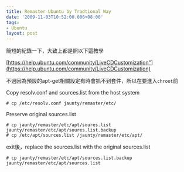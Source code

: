 ```yaml
---
title: Remaster Ubuntu by Tradtional Way
date: '2009-11-03T10:52:00.006+08:00'
tags:
- Ubuntu
layout: post
---
```


簡短的紀錄一下，大致上都是照以下這教學

[https://help.ubuntu.com/community/LiveCDCustomization"](https://help.ubuntu.com/community/LiveCDCustomization)

不過因為預設的apt-get相關設定有時會抓不到套件，所以在要進入`chroot`前

Copy resolv.conf and sources.list from the host system
```
# cp /etc/resolv.conf jaunty/remaster/etc/
```

Preserve original sources.list
```
# cp jaunty/remaster/etc/apt/soures.list jaunty/remaster/etc/apt/soures.list.backup
# cp /etc/apt/sources.list /jaunty/remaster/etc/apt/
```

exit後，replace the sources.list with the original sources.list
```
# cp jaunty/remaster/etc/apt/sources.list.backup jaunty/remaster/etc/apt/sources.list
```
